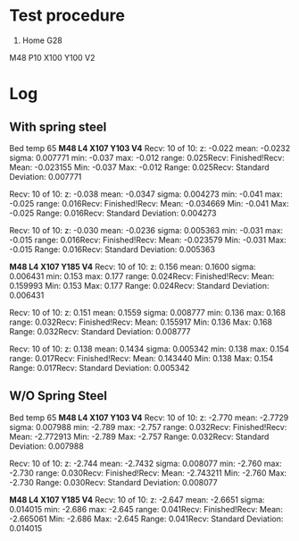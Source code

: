 
# Test procedure
1. Home
 G28
 
 M48 P10 X100 Y100 V2
 

# Log
## With spring steel
Bed temp 65
**M48 L4 X107 Y103 V4**
Recv: 10 of 10: z: -0.022 mean: -0.0232 sigma: 0.007771 min: -0.037 max: -0.012 range: 0.025Recv: Finished!Recv: Mean: -0.023155 Min: -0.037 Max: -0.012 Range: 0.025Recv: Standard Deviation: 0.007771

Recv: 10 of 10: z: -0.038 mean: -0.0347 sigma: 0.004273 min: -0.041 max: -0.025 range: 0.016Recv: Finished!Recv: Mean: -0.034669 Min: -0.041 Max: -0.025 Range: 0.016Recv: Standard Deviation: 0.004273

Recv: 10 of 10: z: -0.030 mean: -0.0236 sigma: 0.005363 min: -0.031 max: -0.015 range: 0.016Recv: Finished!Recv: Mean: -0.023579 Min: -0.031 Max: -0.015 Range: 0.016Recv: Standard Deviation: 0.005363

**M48 L4 X107 Y185 V4**
Recv: 10 of 10: z: 0.156 mean: 0.1600 sigma: 0.006431 min: 0.153 max: 0.177 range: 0.024Recv: Finished!Recv: Mean: 0.159993 Min: 0.153 Max: 0.177 Range: 0.024Recv: Standard Deviation: 0.006431

Recv: 10 of 10: z: 0.151 mean: 0.1559 sigma: 0.008777 min: 0.136 max: 0.168 range: 0.032Recv: Finished!Recv: Mean: 0.155917 Min: 0.136 Max: 0.168 Range: 0.032Recv: Standard Deviation: 0.008777

Recv: 10 of 10: z: 0.138 mean: 0.1434 sigma: 0.005342 min: 0.138 max: 0.154 range: 0.017Recv: Finished!Recv: Mean: 0.143440 Min: 0.138 Max: 0.154 Range: 0.017Recv: Standard Deviation: 0.005342

## W/O Spring Steel
Bed temp 65
**M48 L4 X107 Y103 V4**
Recv: 10 of 10: z: -2.770 mean: -2.7729 sigma: 0.007988 min: -2.789 max: -2.757 range: 0.032Recv: Finished!Recv: Mean: -2.772913 Min: -2.789 Max: -2.757 Range: 0.032Recv: Standard Deviation: 0.007988

Recv: 10 of 10: z: -2.744 mean: -2.7432 sigma: 0.008077 min: -2.760 max: -2.730 range: 0.030Recv: Finished!Recv: Mean: -2.743211 Min: -2.760 Max: -2.730 Range: 0.030Recv: Standard Deviation: 0.008077

**M48 L4 X107 Y185 V4**
Recv: 10 of 10: z: -2.647 mean: -2.6651 sigma: 0.014015 min: -2.686 max: -2.645 range: 0.041Recv: Finished!Recv: Mean: -2.665061 Min: -2.686 Max: -2.645 Range: 0.041Recv: Standard Deviation: 0.014015
<!--stackedit_data:
eyJoaXN0b3J5IjpbNTI2MjA4MjkxLC0xMDU1Njg1MzQxLDIwOD
QzMzE2NzYsLTE4MDA4MjY5OTcsLTEyMDA1NDI0MDIsMTMyMDcz
NTkyNyw5NTM2NzgzMjNdfQ==
-->
